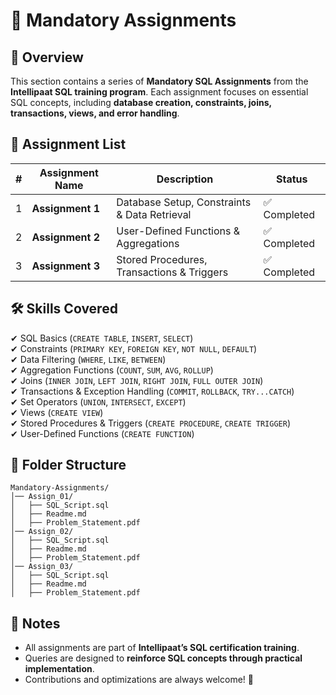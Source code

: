 # 📂 Mandatory Assignments  

## 📌 **Overview**  
This section contains a series of **Mandatory SQL Assignments** from the **Intellipaat SQL training program**. Each assignment focuses on essential SQL concepts, including **database creation, constraints, joins, transactions, views, and error handling**.  

## 📖 **Assignment List**  

| #  | Assignment Name | Description | Status |
|----|---------------|-------------|--------|
| 1  | **Assignment 1** | Database Setup, Constraints & Data Retrieval | ✅ Completed |
| 2  | **Assignment 2** | User-Defined Functions & Aggregations | ✅ Completed |
| 3  | **Assignment 3** | Stored Procedures, Transactions & Triggers | ✅ Completed |

## 🛠 **Skills Covered**  
✔ SQL Basics (`CREATE TABLE`, `INSERT`, `SELECT`)  
✔ Constraints (`PRIMARY KEY`, `FOREIGN KEY`, `NOT NULL`, `DEFAULT`)  
✔ Data Filtering (`WHERE`, `LIKE`, `BETWEEN`)  
✔ Aggregation Functions (`COUNT`, `SUM`, `AVG`, `ROLLUP`)  
✔ Joins (`INNER JOIN`, `LEFT JOIN`, `RIGHT JOIN`, `FULL OUTER JOIN`)  
✔ Transactions & Exception Handling (`COMMIT`, `ROLLBACK`, `TRY...CATCH`)  
✔ Set Operators (`UNION`, `INTERSECT`, `EXCEPT`)  
✔ Views (`CREATE VIEW`)  
✔ Stored Procedures & Triggers (`CREATE PROCEDURE`, `CREATE TRIGGER`)  
✔ User-Defined Functions (`CREATE FUNCTION`)  

## 📂 **Folder Structure**  
```
Mandatory-Assignments/
│── Assign_01/
│   ├── SQL_Script.sql
│   ├── Readme.md
│   ├── Problem_Statement.pdf
│── Assign_02/
│   ├── SQL_Script.sql
│   ├── Readme.md
│   ├── Problem_Statement.pdf
│── Assign_03/
│   ├── SQL_Script.sql
│   ├── Readme.md
│   ├── Problem_Statement.pdf
```

## 📢 **Notes**  
- All assignments are part of **Intellipaat’s SQL certification training**.  
- Queries are designed to **reinforce SQL concepts through practical implementation**.  
- Contributions and optimizations are always welcome! 🚀  

